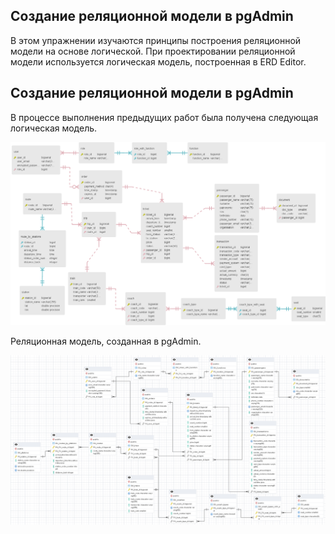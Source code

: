 ## Создание реляционной модели в pgAdmin
В этом упражнении изучаются принципы построения реляционной модели на основе логической. При проектировании реляционной модели используется логическая модель, построенная в ERD Editor.

## Создание реляционной модели в pgAdmin
В процессе выполнения предыдущих работ была получена следующая логическая модель.

![lab8_er_diagram_fix](/lab8/lab8_er_diagram_fix.png 'lab8_er_diagram_fix')

Реляционная модель, созданная в pgAdmin.

![lab8_relation_model.pgerd](/lab8/lab8_relation_model.pgerd.png 'lab8_relation_model.pgerd')